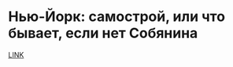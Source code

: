 # Нью-Йорк: самострой, или что бывает, если нет Собянина



[LINK](https://varlamov.ru/1600329.html)